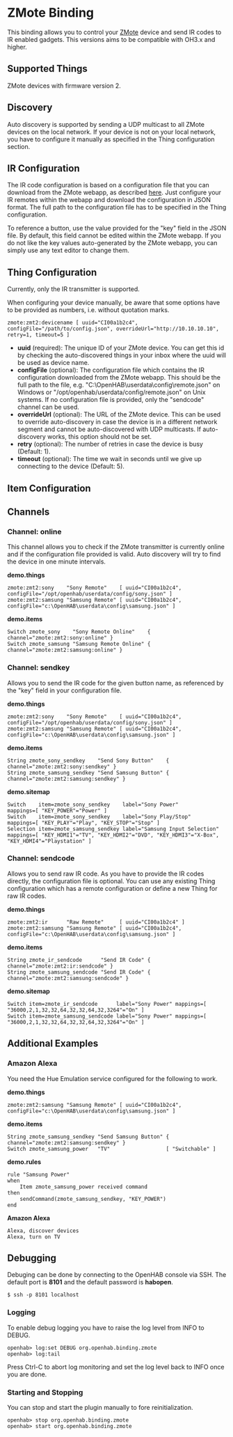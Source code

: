 # ZMote Binding

This binding allows you to control your [ZMote](http://www.zmote.io) device and send
IR codes to IR enabled gadgets. This versions aims to be compatible with OH3.x and higher.

## Supported Things

ZMote devices with firmware version 2.

## Discovery

Auto discovery is supported by sending a UDP multicast to all ZMote devices on the
local network. If your device is not on your local network, you have to configure it
manually as specified in the Thing configuration section.

## IR Configuration

The IR code configuration is based on a configuration file that you can download from
the ZMote webapp, as described [here](https://community.openhab.org/t/openhab-zmote-binding/14226/23).
Just configure your IR remotes within the webapp and download the configuration in JSON
format. The full path to the configuration file has to be specified in the Thing
configuration.

To reference a button, use the value provided for the "key" field in the JSON file. By
default, this field cannot be edited within the ZMote webapp. If you do not like the
key values auto-generated by the ZMote webapp, you can simply use any text editor to
change them.

## Thing Configuration

Currently, only the IR transmitter is supported.

When configuring your device manually, be aware that some options have to be provided
as numbers, i.e. without quotation marks.

```
zmote:zmt2:devicename [ uuid="CI00a1b2c4", configFile="/path/to/config.json", overrideUrl="http://10.10.10.10", retry=1, timeout=5 ]
```

- **uuid** (required): The unique ID of your ZMote device. You can get this id by checking
  the auto-discovered things in your inbox where the uuid will be used as device name.
- **configFile** (optional): The configuration file which contains the IR configuration
  downloaded from the ZMote webapp. This should be the full path to the file, e.g.
  "C:\OpenHAB\userdata\config\remote.json" on Windows or "/opt/openhab/userdata/config/remote.json"
  on Unix systems. If no configuration file is provided, only the "sendcode" channel can be used.
- **overrideUrl** (optional): The URL of the ZMote device. This can be used to override
  auto-discovery in case the device is in a different network segment and cannot be auto-discovered
  with UDP multicasts. If auto-discovery works, this option should not be set.
- **retry** (optional): The number of retries in case the device is busy (Default:
  1).
- **timeout** (optional): The time we wait in seconds until we give up connecting to
  the device (Default: 5).


## Item Configuration

## Channels

### Channel: online

This channel allows you to check if the ZMote transmitter is currently online and
if the configuration file provided is valid. Auto discovery will try to find the device
in one minute intervals.

**demo.things**
```
zmote:zmt2:sony    "Sony Remote"    [ uuid="CI00a1b2c4", configFile="/opt/openhab/userdata/config/sony.json" ]
zmote:zmt2:samsung "Samsung Remote" [ uuid="CI00a1b2c4", configFile="c:\OpenHAB\userdata\config\samsung.json" ]
```

**demo.items**
```xtend
Switch zmote_sony    "Sony Remote Online"    { channel="zmote:zmt2:sony:online" }
Switch zmote_samsung "Samsung Remote Online" { channel="zmote:zmt2:samsung:online" }
```

### Channel: sendkey

Allows you to send the IR code for the given button name, as referenced by the "key"
field in your configuration file.

**demo.things**
```
zmote:zmt2:sony    "Sony Remote"    [ uuid="CI00a1b2c4", configFile="/opt/openhab/userdata/config/sony.json" ]
zmote:zmt2:samsung "Samsung Remote" [ uuid="CI00a1b2c4", configFile="c:\OpenHAB\userdata\config\samsung.json" ]
```

**demo.items**
```xtend
String zmote_sony_sendkey    "Send Sony Button"    { channel="zmote:zmt2:sony:sendkey" }
String zmote_samsung_sendkey "Send Samsung Button" { channel="zmote:zmt2:samsung:sendkey" }
```

**demo.sitemap**
```xtend
Switch    item=zmote_sony_sendkey    label="Sony Power"              mappings=[ "KEY_POWER"="Power" ]
Switch    item=zmote_sony_sendkey    label="Sony Play/Stop"          mappings=[ "KEY_PLAY"="Play", "KEY_STOP"="Stop" ]
Selection item=zmote_samsung_sendkey label="Samsung Input Selection" mappings=[ "KEY_HDMI1"="TV", "KEY_HDMI2"="DVD", "KEY_HDMI3"="X-Box", "KEY_HDMI4"="Playstation" ]
```

### Channel: sendcode

Allows you to send raw IR code. As you have to provide the IR codes directly, the configuration
file is optional. You can use any existing Thing configuration which has a remote configuration
or define a new Thing for raw IR codes.

**demo.things**
```
zmote:zmt2:ir      "Raw Remote"     [ uuid="CI00a1b2c4" ]
zmote:zmt2:samsung "Samsung Remote" [ uuid="CI00a1b2c4", configFile="c:\OpenHAB\userdata\config\samsung.json" ]
```

**demo.items**
```xtend
String zmote_ir_sendcode      "Send IR Code" { channel="zmote:zmt2:ir:sendcode" }
String zmote_samsung_sendcode "Send IR Code" { channel="zmote:zmt2:samsung:sendcode" }
```

**demo.sitemap**
```xtend
Switch item=zmote_ir_sendcode      label="Sony Power" mappings=[ "36000,2,1,32,32,64,32,32,64,32,3264"="On" ]
Switch item=zmote_samsung_sendcode label="Sony Power" mappings=[ "36000,2,1,32,32,64,32,32,64,32,3264"="On" ]
```

## Additional Examples

### Amazon Alexa

You need the Hue Emulation service configured for the following to work.

**demo.things**
```
zmote:zmt2:samsung "Samsung Remote" [ uuid="CI00a1b2c4", configFile="c:\OpenHAB\userdata\config\samsung.json" ]
```

**demo.items**
```xtend
String zmote_samsung_sendkey "Send Samsung Button" { channel="zmote:zmt2:samsung:sendkey" }
Switch zmote_samsung_power   "TV"                  [ "Switchable" ]
```

**demo.rules**
```xtend
rule "Samsung Power"
when
    Item zmote_samsung_power received command
then
    sendCommand(zmote_samsung_sendkey, "KEY_POWER")
end
```

**Amazon Alexa**
```
Alexa, discover devices
Alexa, turn on TV
```

## Debugging

Debuging can be done by connecting to the OpenHAB console via SSH. The default port is **8101**
and the default password is **habopen**.

```
$ ssh -p 8101 localhost
```

### Logging

To enable debug logging you have to raise the log level from INFO to DEBUG.

```
openhab> log:set DEBUG org.openhab.binding.zmote
openhab> log:tail
```

Press Ctrl-C to abort log monitoring and set the log level back to INFO once you are done.

### Starting and Stopping

You can stop and start the plugin manually to fore reinitialization.

```
openhab> stop org.openhab.binding.zmote
openhab> start org.openhab.binding.zmote
```

